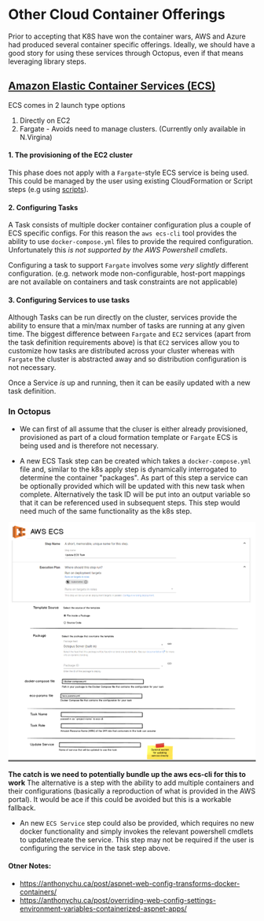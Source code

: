 # Other Cloud Container Offerings

Prior to accepting that K8S have won the container wars, AWS and Azure had produced several container specific offerings. Ideally, we should have a good story for using these services through Octopus, even if that means leveraging library steps.

## [Amazon Elastic Container Services (ECS)](https://aws.amazon.com/ecs/)
ECS comes in 2 launch type options
1. Directly on EC2
2. Fargate - Avoids need to manage clusters. (Currently only available in N.Virgina)

#### 1. The provisioning of the EC2 cluster
This phase does not apply with a `Fargate`-style ECS service is being used. This could be managed by the user using existing CloudFormation or Script steps (e.g using [scripts](https://aws.amazon.com/blogs/developer/deploy-an-amazon-ecs-cluster-running-windows-server-with-aws-tools-for-powershell-part-1/)).

#### 2. Configuring Tasks
A Task consists of multiple docker container configuration plus a couple of ECS specific configs. For this reason the `aws ecs-cli` tool provides the ability to use `docker-compose.yml` files to provide the required configuration. Unfortunately this _is not supported by the AWS Powershell cmdlets_.

Configuring a task to support `Fargate` involves some _very slightly_ different configuration. (e.g. network mode non-configurable, host-port mappings are not available on containers and task constraints are not applicable)

#### 3. Configuring Services to use tasks

Although Tasks can be run directly on the cluster, services provide the ability to ensure that a min/max number of tasks are running at any given time. The biggest difference between `Fargate` and `EC2` services (apart from the task definition requirements above) is that `EC2` services allow you to customize how tasks are distributed across your cluster whereas with `Fargate` the cluster is abstracted away and so distribution configuration is not necessary.

Once a Service _is_ up and running, then it can be easily updated with a new task definition.

### In Octopus
* We can first of all assume that the cluser is either already provisioned, provisioned as part of a cloud formation template or `Fargate` ECS is being used and is therefore not necessary.

* A new ECS Task step can be created which takes a `docker-compose.yml` file and, similar to the k8s apply step is dynamically interrogated to determine the container "packages". As part of this step a service can be optionally provided which will be updated with this new task when complete. Alternatively the task ID will be put into an output variable so that it can be referenced used in subsequent steps. This step would need much of the same functionality as the k8s step.

![AWS ECS Task](ui-mocks/aws-ecs-task-step.png)

 **The catch is we need to potentially bundle up the aws ecs-cli for this to work** The alternative is a step with the ability to add multiple containers and their configurations (basically a reproduction of what is provided in the AWS portal). It would be ace if this could be avoided but this is a workable fallback.

* An new `ECS Service` step could also be provided, which requires no new docker functionality and simply invokes the relevant powershell cmdlets to update\create the service. This step may not be required if the user is configuring the service in the task step above.

#### Otner Notes: 
* https://anthonychu.ca/post/aspnet-web-config-transforms-docker-containers/
* https://anthonychu.ca/post/overriding-web-config-settings-environment-variables-containerized-aspnet-apps/